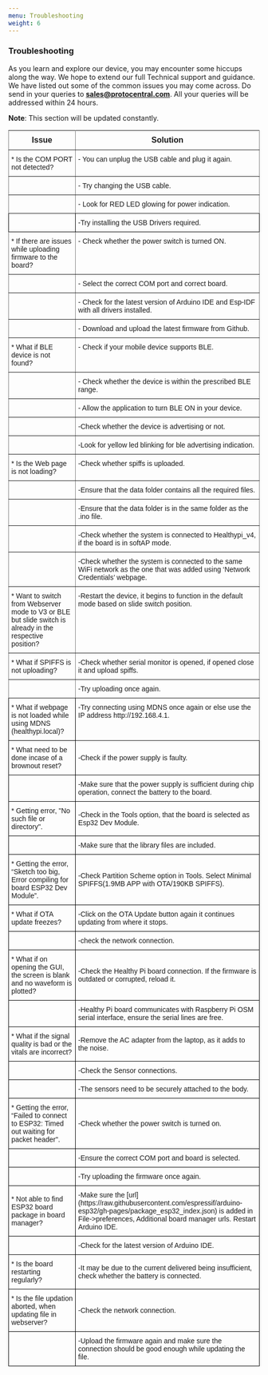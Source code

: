 ```yaml
---
menu: Troubleshooting
weight: 6 
---
```


### Troubleshooting

As you learn and explore our device, you may encounter some hiccups along the way. We hope to extend our full Technical support and guidance. We have listed out some of the common issues you may come across. Do send in your queries to **sales@protocentral.com**. All your queries will be addressed within 24 hours.

**Note**: This section will be updated constantly.

<style type="text/css">
.tg  {border-collapse:collapse;border-spacing:0;}
.tg td{font-family: Arial, sans-serif;font-size:14px;padding:10px 5px;border-style:solid;border-width:1px;overflow:hidden;word-break:normal;border-color:black;}
.tg th{font-family: Arial, sans-serif;font-size:14px;font-weight:normal;padding:10px 5px;border-style:solid;border-width:1px;overflow:hidden;word-break:normal;border-color:black;}
.tg .tg-ui9f{font-size:16px;font-family:Tahoma, Geneva, sans-serif !important;;border-color: inherit; text-align: center; vertical-align: top}
.tg .tg-0pky{border-color: inherit; text-align: left; vertical-align: top}
</style>
<table class="tg">
  <tr>
    <th class="tg-ui9f"><span style="font-weight: bold">Issue</span></th>
    <th class="tg-ui9f"><span style="font-weight: bold">Solution</span></th>
  </tr>
  <tr>
    <td class="tg-0pky">* Is the COM PORT not detected?</td>
    <td class="tg-0pky">- You can unplug the USB cable and plug it again.</td>
  </tr>
  <tr>
    <td class="tg-0pky"></td>
    <td class="tg-0pky">- Try changing the USB cable.</td>
  </tr>
  <tr>
    <td class="tg-0pky"></td>
    <td class="tg-0pky">- Look for RED LED glowing for power indication.</td>
  </tr>
  <tr>
   <td class="tq-0pky"></td>
   <td class="tq-0pky">-Try installing the USB Drivers required.</td>
  </tr>
  <tr>
    <td class="tg-0pky">* If there are issues while uploading firmware to the board?</td>
    <td class="tg-0pky">- Check whether the power switch is turned ON.</td>
  </tr>
  <tr>
    <td class="tg-0pky"></td>
    <td class="tg-0pky">- Select the correct COM port and correct board.</td>
  </tr>
  <tr>
    <td class="tg-0pky"></td>
    <td class="tg-0pky">- Check for the latest version of Arduino IDE and Esp-IDF with all drivers installed.</td>
  </tr>
  <tr>
    <td class="tg-0pky"></td>
    <td class="tg-0pky">- Download and upload the latest firmware from Github.</td>
  </tr>
  <tr>
    <td class="tg-0pky">* What if BLE device is not found?</td>
    <td class="tg-0pky">- Check if your mobile device supports BLE.</td>
  </tr>
  <tr>
    <td class="tg-0pky"></td>
    <td class="tg-0pky">- Check whether the device is within the prescribed BLE range.</td>
  </tr>
  <tr>
    <td class="tg-0pky"></td>
    <td class="tg-0pky">- Allow the application to turn BLE ON in your device.</td>
  </tr>
  <tr>
    <td class="tg-0pky"></td>
    <td class="tg-0pky">-Check whether the device is advertising or not.</td>
  </tr>
  <tr>
    <td class="tg-0pky"></td>
    <td class="tg-0pky">-Look for yellow led blinking for ble advertising indication.</td>
  </tr>
  <tr>
    <td class="tg-0pky">* Is the Web page is not loading?</td>
    <td class="tg-0pky">-Check whether spiffs is uploaded.</td>
  </tr>
  <tr>
    <td class="tg-0pky"></td>
    <td class="tg-0pky">-Ensure that the data folder contains all the required files.</td>
  </tr>
  <tr>
    <td class="tg-0pky"></td>
    <td class="tg-0pky">-Ensure that the data folder is in the same folder as the .ino file.</td>
  </tr>
  <tr>
    <td class="tg-0pky"></td>
    <td class="tg-0pky">-Check whether the system is connected to Healthypi_v4, if the board is in softAP mode.</td>
  </tr>
  <tr>
    <td class="tg-0pky"></td>
    <td class="tg-0pky">-Check whether the system is connected to the same WiFi network as the one that was added using ‘Network Credentials’ webpage.</td>
  </tr>
  <tr>
    <td class="tg-0pky">* Want to switch from Webserver mode to V3 or BLE but slide switch is already in the respective position?</td>
    <td class="tg-0pky">-Restart the device, it begins to function in  the default mode based on slide switch position.</td>
    </tr>
    <tr>
      <td class="tg-0pky">* What if SPIFFS is not uploading?</td>
      <td class="tg-0pky">-Check whether serial monitor is opened, if opened close it and upload spiffs.</td>
    </tr>
    <tr>
      <td class="tg-0pky"></td>
      <td class="tg-0pky">-Try uploading once again.</td>
    </tr>
    <tr>
      <td class="tq-0pky">* What if webpage is not loaded while using MDNS (healthypi.local)?</td>
      <td class="tg-0pky">-Try connecting using MDNS once again or else use the IP address http://192.168.4.1.</td>
    </tr>
    <tr>
      <td class="tq-0pky">* What need to be done incase of a brownout reset?</td>
      <td class="tq-0pky">-Check if the power supply is faulty.</td>
    </tr>
    <tr>
      <td class="tq-0pky"></td>
      <td class="tq-0pky">-Make sure that the power supply is sufficient during chip operation, connect the battery to the board.
    </tr>
    <tr>
      <td class="tq-0pky">* Getting error, "No such file or directory". </td>
      <td class="tq-0pky">-Check in the Tools option, that the board is selected as Esp32 Dev Module.</td>
    </tr>
    <tr>
      <td class="tq-0pky"></td>
      <td class="tq-0pky">-Make sure that the library  files are included.</td>
    </tr>
    <tr>
      <td class="tq-0pky">* Getting the error, “Sketch too big, Error compiling for board ESP32 Dev Module”.</td>
      <td class="tq-0pky">-Check Partition Scheme option in Tools. Select Minimal SPIFFS(1.9MB APP with OTA/190KB SPIFFS).</td>
    </tr>
    <tr>
      <td class="tq-0pky">* What if OTA update freezes?</td>
      <td class="tq-0pky">-Click on the OTA Update button again it continues updating from where it stops. </td>
    </tr>
    <tr>
      <td class="tq-0pky"></td>
      <td class="tq-0pky">-check the network connection.</td>
    </tr>
    <tr>
      <td class="tq-0pky">* What if on opening the GUI, the screen is blank and no waveform is plotted?</td>
      <td class="tq-0pky">-Check the Healthy Pi board connection. If the firmware is outdated or corrupted, reload it.</td>
    </tr>
    <tr>
      <td class="tq-0pky"></td>
      <td class="tq-0pky">-Healthy Pi board communicates with Raspberry Pi OSM serial interface, ensure the serial lines are free.</td>
    </tr>
    <tr>
      <td class="tq-0pky">* What if the signal quality is bad or the vitals are incorrect?</td>
      <td class="tq-0pky">-Remove the AC adapter from the laptop, as it adds to the noise.</td>
    </tr>
    <tr>
      <td class="tq-0pky"></td>
      <td class="tq-0pky">-Check the Sensor connections.</td>
    </tr>
    <tr>
      <td class="tq-0pky"></td>
      <td class="tq-0pky">-The sensors need to be securely attached to the body.</td>
    </tr>
    <tr>
      <td class="tq-0pky">* Getting the error, “Failed to connect to ESP32: Timed out waiting for packet header".</td>
      <td class="tq-0pky">-Check whether the power switch is turned on.</td>
    </tr>
    <tr>
      <td class="tq-0pky"></td>
      <td class="tq-0pky">-Ensure the correct COM port and board is selected.</td>
    </tr>
    <tr>
      <td class="tq-0pky"></td>
      <td class="tq-0pky">-Try uploading the firmware once again.</td>
    </tr>
    <tr>
      <td class="tq-0pky">* Not able to find ESP32 board package in board manager?</td>
      <td class="tq-0pky">-Make sure the [url](https://raw.githubusercontent.com/espressif/arduino-esp32/gh-pages/package_esp32_index.json) is added in File->preferences, Additional board manager urls. Restart  Arduino IDE.</td>
    </tr>  
    <tr>
      <td class="tq-0pky"></td>
      <td class="tq-0pky">-Check for the latest version of Arduino IDE.</td>
    </tr>
    <tr>
      <td class="tq-0pky">* Is the board restarting regularly?</td>
      <td class="tq-0pky">-It may be due to the current delivered being insufficient, check whether the battery is connected.</td>
    </tr>
    <tr>
      <td class="tq-0pky">* Is the file updation aborted, when updating file in webserver?</td>
      <td class="tq-0pky">-Check the network connection.</td>
    </tr>
    <tr>
      <td class="tq-0pky"></td>
      <td class="tq-0pky">-Upload the firmware again and make sure the connection should be good enough while updating the file.</td>
    </tr>
  </table>
